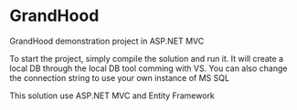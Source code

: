 # GrandHood
GrandHood demonstration project in ASP.NET MVC

To start the project, simply compile the solution and run it. 
It will create a local DB through the local DB tool comming with VS. You can also change the connection string to use your own instance of MS SQL

This solution use ASP.NET MVC and Entity Framework
